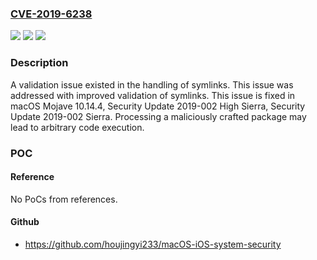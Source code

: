 ### [CVE-2019-6238](https://cve.mitre.org/cgi-bin/cvename.cgi?name=CVE-2019-6238)
![](https://img.shields.io/static/v1?label=Product&message=macOS&color=blue)
![](https://img.shields.io/static/v1?label=Version&message=%3C%2010.14%20&color=brighgreen)
![](https://img.shields.io/static/v1?label=Vulnerability&message=Processing%20a%20maliciously%20crafted%20package%20may%20lead%20to%20arbitrary%20code%20execution&color=brighgreen)

### Description

A validation issue existed in the handling of symlinks. This issue was addressed with improved validation of symlinks. This issue is fixed in macOS Mojave 10.14.4, Security Update 2019-002 High Sierra, Security Update 2019-002 Sierra. Processing a maliciously crafted package may lead to arbitrary code execution.

### POC

#### Reference
No PoCs from references.

#### Github
- https://github.com/houjingyi233/macOS-iOS-system-security

